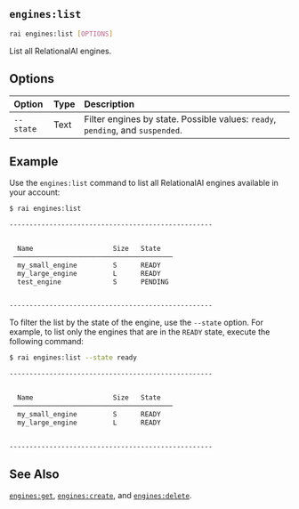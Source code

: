 ## `engines:list`

```sh
rai engines:list [OPTIONS]
```

List all RelationalAI engines.

## Options

| Option | Type | Description |
| :------ | :--- | :--------- |
| `--state` | Text | Filter engines by state. Possible values: `ready`, `pending`, and `suspended`. |

## Example

Use the `engines:list` command to list all RelationalAI engines available in your account:

```sh
$ rai engines:list

---------------------------------------------------


  Name                    Size   State    
 ──────────────────────────────────────── 
  my_small_engine         S      READY    
  my_large_engine         L      READY        
  test_engine             S      PENDING  


---------------------------------------------------
```

To filter the list by the state of the engine, use the `--state` option.
For example, to list only the engines that are in the `READY` state, execute the following command:

```sh
$ rai engines:list --state ready

---------------------------------------------------


  Name                    Size   State    
 ──────────────────────────────────────── 
  my_small_engine         S      READY    
  my_large_engine         L      READY        


---------------------------------------------------
```

## See Also

[`engines:get`](./engines_get.md),
[`engines:create`](./engines_create.md),
and [`engines:delete`](./engines_delete.md).
